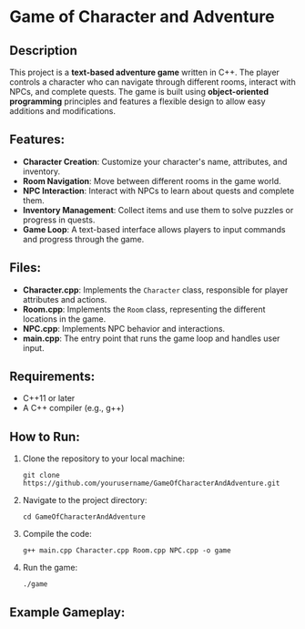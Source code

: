 # Game of Character and Adventure

## Description

This project is a **text-based adventure game** written in C++. The player controls a character who can navigate through different rooms, interact with NPCs, and complete quests. The game is built using **object-oriented programming** principles and features a flexible design to allow easy additions and modifications.

## Features:
- **Character Creation**: Customize your character's name, attributes, and inventory.
- **Room Navigation**: Move between different rooms in the game world.
- **NPC Interaction**: Interact with NPCs to learn about quests and complete them.
- **Inventory Management**: Collect items and use them to solve puzzles or progress in quests.
- **Game Loop**: A text-based interface allows players to input commands and progress through the game.

## Files:
- **Character.cpp**: Implements the `Character` class, responsible for player attributes and actions.
- **Room.cpp**: Implements the `Room` class, representing the different locations in the game.
- **NPC.cpp**: Implements NPC behavior and interactions.
- **main.cpp**: The entry point that runs the game loop and handles user input.

## Requirements:
- C++11 or later
- A C++ compiler (e.g., g++)

## How to Run:
1. Clone the repository to your local machine:
    ```
    git clone https://github.com/yourusername/GameOfCharacterAndAdventure.git
    ```
2. Navigate to the project directory:
    ```
    cd GameOfCharacterAndAdventure
    ```
3. Compile the code:
    ```
    g++ main.cpp Character.cpp Room.cpp NPC.cpp -o game
    ```
4. Run the game:
    ```
    ./game
    ```

## Example Gameplay:

